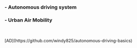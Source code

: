 ### - Autonomous driving system 
### - Urban Air Mobility

<br>
<br>
[AD](https://github.com/windy825/autonomous-driving-basics)

